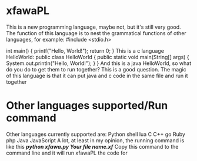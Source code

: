 # xfawaPL
This is a new programming language, maybe not, but it's still very good. The function of this language is to nest the grammatical functions of other languages, for example:
#include <stdio.h>

int main() {
    printf("Hello, World!");
    return 0;
}
This is a c language HelloWorld:
public class HelloWorld {
    public static void main(String[] args) {
        System.out.println("Hello, World!");
    }
}
And this is a java HelloWorld, so what do you do to get them to run together?
This is a good question. The magic of this language is that it can put java and c code in the same file and run it together
# Other languages supported/Run command
Other languages currently supported are: Python shell lua C C++ go Ruby php Java JavaScript
A lot, at least in my opinion, the running command is like this
***python xfawa.py Your file name.xf***
Copy this command to the command line and it will run xfawaPL the code for
